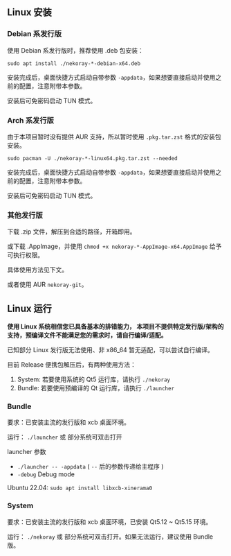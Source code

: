 ## Linux 安装

### Debian 系发行版

使用 Debian 系发行版时，推荐使用 .deb 包安装：

```shell
sudo apt install ./nekoray-*-debian-x64.deb
```

安装完成后，桌面快捷方式启动自带参数 `-appdata`，如果想要直接启动并使用之前的配置，注意附带本参数。

安装后可免密码启动 TUN 模式。

### Arch 系发行版

由于本项目暂时没有提供 AUR 支持，所以暂时使用 `.pkg.tar.zst` 格式的安装包安装。

```shell
sudo pacman -U ./nekoray-*-linux64.pkg.tar.zst --needed
```

安装完成后，桌面快捷方式启动自带参数 `-appdata`，如果想要直接启动并使用之前的配置，注意附带本参数。

安装后可免密码启动 TUN 模式。

### 其他发行版

下载 .zip 文件，解压到合适的路径，开箱即用。

或下载 .AppImage，并使用 `chmod +x nekoray-*-AppImage-x64.AppImage` 给予可执行权限。

具体使用方法见下文。

或者使用 AUR `nekoray-git`。

## Linux 运行

**使用 Linux 系统相信您已具备基本的排错能力，
本项目不提供特定发行版/架构的支持，预编译文件不能满足您的需求时，请自行编译/适配。**

已知部分 Linux 发行版无法使用、非 x86_64 暂无适配，可以尝试自行编译。

目前 Release 便携包解压后，有两种使用方法：

1. System: 若要使用系统的 Qt5 运行库，请执行 `./nekoray`
2. Bundle: 若要使用预编译的 Qt 运行库，请执行 `./launcher`

### Bundle

要求：已安装主流的发行版和 xcb 桌面环境。

运行： `./launcher` 或 部分系统可双击打开

launcher 参数

* `./launcher -- -appdata` ( `--` 后的参数传递给主程序 )
* `-debug` Debug mode

Ubuntu 22.04: `sudo apt install libxcb-xinerama0`

### System

要求：已安装主流的发行版和 xcb 桌面环境，已安装 Qt5.12 ~ Qt5.15 环境。

运行： `./nekoray` 或 部分系统可双击打开。如果无法运行，建议使用 Bundle 版。
